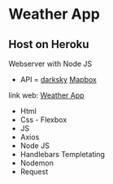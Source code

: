 # Weather App

## Host on Heroku

Webserver with Node JS

- API = [darksky](https://darksky.net/) [Mapbox](https://www.mapbox.com/)

link web: [Weather App](https://fg-weather-app.herokuapp.com/)

- Html
- Css - Flexbox
- JS
- Axios
- Node JS
- Handlebars Templetating
- Nodemon
- Request
